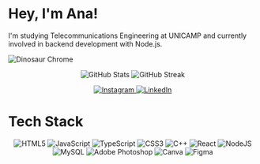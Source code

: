 # Hey, I'm Ana! 

I'm studying Telecommunications Engineering at UNICAMP and currently involved in backend development with Node.js.

<img src="https://dbdzm869oupei.cloudfront.net/img/alfombretaratoli/preview/58927.png" alt="Dinosaur Chrome"/>

<p align="center">
  <img src="https://github-readme-stats.vercel.app/api?username=mpaivaana&theme=swift&hide_border=false&include_all_commits=true&count_private=false" alt="GitHub Stats" />
  <img src="https://github-readme-streak-stats.herokuapp.com/?user=mpaivaana&theme=swift&hide_border=false" alt="GitHub Streak" />
</p>

<p align="center">
  <a href="https://instagram.com/@_apmarqes">
    <img src="https://img.shields.io/badge/Instagram-000000.svg?logo=Instagram&logoColor=white" alt="Instagram" />
  </a>
  <a href="https://linkedin.com/in/https://www.linkedin.com/in/ap-paiva/">
    <img src="https://img.shields.io/badge/LinkedIn-000000.svg?logo=linkedin&logoColor=white" alt="LinkedIn" />
  </a>
</p>

# Tech Stack
<p align="center">
  <img src="https://img.shields.io/badge/html5-000000.svg?style=flat-square&logo=html5&logoColor=white" alt="HTML5" />
  <img src="https://img.shields.io/badge/javascript-000000.svg?style=flat-square&logo=javascript&logoColor=white" alt="JavaScript" />
  <img src="https://img.shields.io/badge/typescript-000000.svg?style=flat-square&logo=typescript&logoColor=white" alt="TypeScript" />
  <img src="https://img.shields.io/badge/css3-000000.svg?style=flat-square&logo=css3&logoColor=white" alt="CSS3" />
  <img src="https://img.shields.io/badge/c++-000000.svg?style=flat-square&logo=c%2B%2B&logoColor=white" alt="C++" />
  <img src="https://img.shields.io/badge/react-000000.svg?style=flat-square&logo=react&logoColor=white" alt="React" />
  <img src="https://img.shields.io/badge/node.js-000000.svg?style=flat-square&logo=node.js&logoColor=white" alt="NodeJS" />
  <img src="https://img.shields.io/badge/mysql-000000.svg?style=flat-square&logo=mysql&logoColor=white" alt="MySQL" />
  <img src="https://img.shields.io/badge/adobephotoshop-000000.svg?style=flat-square&logo=adobephotoshop&logoColor=white" alt="Adobe Photoshop" />
  <img src="https://img.shields.io/badge/Canva-000000.svg?style=flat-square&logo=Canva&logoColor=white" alt="Canva" />
  <img src="https://img.shields.io/badge/figma-000000.svg?style=flat-square&logo=figma&logoColor=white" alt="Figma" />
</p>
